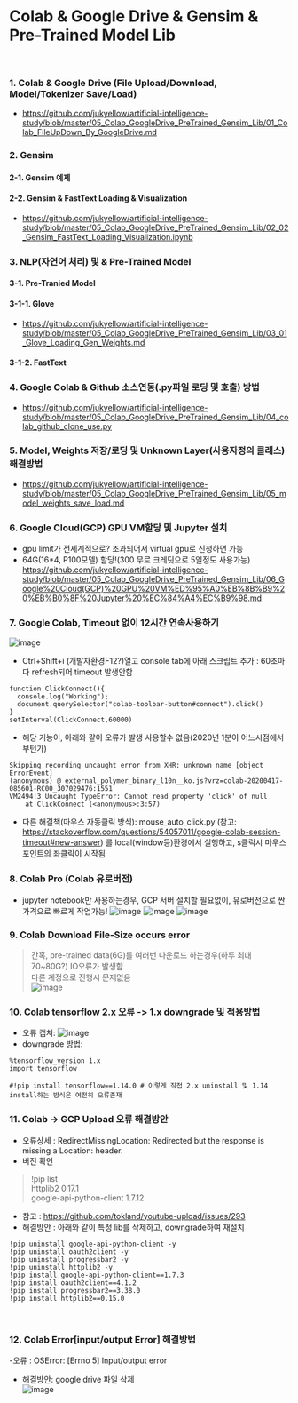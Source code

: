 # Colab & Google Drive & Gensim & Pre-Trained Model Lib
<br>

### 1. Colab & Google Drive (File Upload/Download, Model/Tokenizer Save/Load)
- https://github.com/jukyellow/artificial-intelligence-study/blob/master/05_Colab_GoogleDrive_PreTrained_Gensim_Lib/01_Colab_FileUpDown_By_GoogleDrive.md

### 2. Gensim

#### 2-1. Gensim 예제

#### 2-2. Gensim & FastText Loading & Visualization
- https://github.com/jukyellow/artificial-intelligence-study/blob/master/05_Colab_GoogleDrive_PreTrained_Gensim_Lib/02_02_Gensim_FastText_Loading_Visualization.ipynb

### 3. NLP(자연어 처리) 및 & Pre-Trained Model

#### 3-1. Pre-Tranied Model

#### 3-1-1. Glove
- https://github.com/jukyellow/artificial-intelligence-study/blob/master/05_Colab_GoogleDrive_PreTrained_Gensim_Lib/03_01_Glove_Loading_Gen_Weights.md

#### 3-1-2. FastText  


### 4. Google Colab & Github 소스연동(.py파일 로딩 및 호출) 방법
- https://github.com/jukyellow/artificial-intelligence-study/blob/master/05_Colab_GoogleDrive_PreTrained_Gensim_Lib/04_colab_github_clone_use.py  


### 5. Model, Weights 저장/로딩 및 Unknown Layer(사용자정의 클래스) 해결방법
- https://github.com/jukyellow/artificial-intelligence-study/blob/master/05_Colab_GoogleDrive_PreTrained_Gensim_Lib/05_model_weights_save_load.md
  

### 6. Google Cloud(GCP) GPU VM할당 및 Jupyter 설치
- gpu limit가 전세계적으로? 초과되어서 virtual gpu로 신청하면 가능  
- 64G(16*4, P100모델) 할당!(300 무로 크레딧으로 5일정도 사용가능)  
https://github.com/jukyellow/artificial-intelligence-study/blob/master/05_Colab_GoogleDrive_PreTrained_Gensim_Lib/06_Google%20Cloud(GCP)%20GPU%20VM%ED%95%A0%EB%8B%B9%20%EB%B0%8F%20Jupyter%20%EC%84%A4%EC%B9%98.md 

### 7. Google Colab, Timeout 없이 12시간 연속사용하기
![image](https://user-images.githubusercontent.com/45334819/71640035-1e329680-2cc6-11ea-8ed7-507c197cde71.png)
- Ctrl+Shift+i (개발자환경F12?)열고 console tab에 아래 스크립트 추가 : 60초마다 refresh되어 timeout 발생안함  
```
function ClickConnect(){
  console.log("Working"); 
  document.querySelector("colab-toolbar-button#connect").click() 
}
setInterval(ClickConnect,60000)
```
- 해당 기능이, 아래와 같이 오류가 발생 사용할수 없음(2020년 1분이 어느시점에서 부턴가)
```
Skipping recording uncaught error from XHR: unknown name [object ErrorEvent]
(anonymous) @ external_polymer_binary_l10n__ko.js?vrz=colab-20200417-085601-RC00_307029476:1551
VM2494:3 Uncaught TypeError: Cannot read property 'click' of null
    at ClickConnect (<anonymous>:3:57)
```
- 다른 해결책(마우스 자동클릭 방식): mouse_auto_click.py (참고: https://stackoverflow.com/questions/54057011/google-colab-session-timeout#new-answer)
  를 local(window등)환경에서 실행하고, s클릭시 마우스 포인트의 좌클릭이 시작됨

### 8. Colab Pro (Colab 유로버전)
- jupyter notebook만 사용하는경우, GCP 서버 설치할 필요없이, 유로버전으로 싼가격으로 빠르게 작업가능!
![image](https://user-images.githubusercontent.com/45334819/74098945-551b8800-4b61-11ea-9ff6-bbb56ae525a1.png)
![image](https://user-images.githubusercontent.com/45334819/74098948-59e03c00-4b61-11ea-80b5-7a8222d3935f.png)
![image](https://user-images.githubusercontent.com/45334819/74098949-5e0c5980-4b61-11ea-9d21-c8b5ee738058.png)

### 9. Colab Download File-Size occurs error
> 간혹, pre-trained data(6G)를 여러번 다운로드 하는경우(하루 최대 70~80G?) IO오류가 발생함  
> 다른 계정으로 진행시 문제없음  
![image](https://user-images.githubusercontent.com/45334819/74835457-bfea7180-5360-11ea-8ad1-4d3b7f8d06d4.png)  

### 10. Colab tensorflow 2.x 오류 -> 1.x downgrade 및 적용방법
- 오류 캡쳐:
![image](https://user-images.githubusercontent.com/45334819/77914903-96aef080-72d1-11ea-9e55-2b75caab86fe.png)
- downgrade 방법:
```
%tensorflow_version 1.x
import tensorflow

#!pip install tensorflow==1.14.0 # 이렇게 직접 2.x uninstall 및 1.14 install하는 방식은 여전히 오류존재
```

### 11. Colab -> GCP Upload 오류 해결방안

- 오류상세 : RedirectMissingLocation: Redirected but the response is missing a Location: header.
- 버전 확인
> !pip list  
> httplib2                 0.17.1  
> google-api-python-client 1.7.12    

- 참고 : https://github.com/tokland/youtube-upload/issues/293
- 해결방안 : 아래와 같이 특정 lib를 삭제하고, downgrade하여 재설치  
```
!pip uninstall google-api-python-client -y
!pip uninstall oauth2client -y
!pip uninstall progressbar2 -y
!pip uninstall httplib2 -y
!pip install google-api-python-client==1.7.3
!pip install oauth2client==4.1.2
!pip install progressbar2==3.38.0
!pip install httplib2==0.15.0
```
<br>

### 12. Colab Error[input/output Error] 해결방법
-오류 : OSError: [Errno 5] Input/output error  
- 해결방안: google drive 파일 삭제  
![image](https://user-images.githubusercontent.com/45334819/88229290-743f4980-ccab-11ea-8f2b-40ca512e76fc.png)

